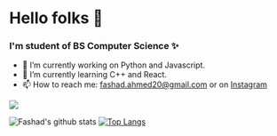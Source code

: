 # Hello folks 👋
### I'm student of BS Computer Science ✨
<!--
**Fashad-Ahmed/Fashad-Ahmed** is a ✨ _special_ ✨ repository because its `README.md` (this file) appears on your GitHub profile. -->

- 🔭 I’m currently working on Python and Javascript.
- 🌱 I’m currently learning C++ and React.
- 📫 How to reach me: fashad.ahmed20@gmail.com or on  <a href="https://www.instagram.com/fashadahmed_/" class="button icon search">Instagram</a> 

![](https://komarev.com/ghpvc/?username=Fashad-Ahmed&style=flat-square&color=blueviolet)


![Fashad's github stats](https://github-readme-stats.vercel.app/api?username=Fashad-Ahmed&show_icons=true&theme=shades-of-purple)
[![Top Langs](https://github-readme-stats.vercel.app/api/top-langs/?username=Fashad-Ahmed&theme=shades-of-purple&langs_count=8)](https://github.com/Fashad-Ahmed/github-readme-stats)


